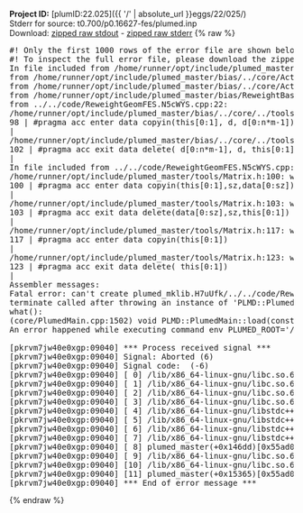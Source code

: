 **Project ID:** [plumID:22.025]({{ '/' | absolute_url }}eggs/22/025/)  
Stderr for source:  t0.700/p0.16627-fes/plumed.inp   
Download: [zipped raw stdout](plumed.inp.plumed_master.stdout.txt.zip) - [zipped raw stderr](plumed.inp.plumed_master.stderr.txt.zip) 
{% raw %}
<pre>
#! Only the first 1000 rows of the error file are shown below
#! To inspect the full error file, please download the zipped raw stderr file above
In file included from /home/runner/opt/include/plumed_master/bias/../core/../tools/Tools.h:27,
from /home/runner/opt/include/plumed_master/bias/../core/Action.h:28,
from /home/runner/opt/include/plumed_master/bias/../core/ActionWithValue.h:25,
from /home/runner/opt/include/plumed_master/bias/ReweightBase.h:25,
from ../../code/ReweightGeomFES.N5cWYS.cpp:22:
/home/runner/opt/include/plumed_master/bias/../core/../tools/Tensor.h:98: warning: ignoring ‘#pragma acc enter’ [-Wunknown-pragmas]
98 | #pragma acc enter data copyin(this[0:1], d, d[0:n*m-1])
|
/home/runner/opt/include/plumed_master/bias/../core/../tools/Tensor.h:102: warning: ignoring ‘#pragma acc exit’ [-Wunknown-pragmas]
102 | #pragma acc exit data delete( d[0:n*m-1], d, this[0:1])
|
In file included from ../../code/ReweightGeomFES.N5cWYS.cpp:24:
/home/runner/opt/include/plumed_master/tools/Matrix.h:100: warning: ignoring ‘#pragma acc enter’ [-Wunknown-pragmas]
100 | #pragma acc enter data copyin(this[0:1],sz,data[0:sz])
|
/home/runner/opt/include/plumed_master/tools/Matrix.h:103: warning: ignoring ‘#pragma acc exit’ [-Wunknown-pragmas]
103 | #pragma acc exit data delete(data[0:sz],sz,this[0:1])
|
/home/runner/opt/include/plumed_master/tools/Matrix.h:117: warning: ignoring ‘#pragma acc enter’ [-Wunknown-pragmas]
117 | #pragma acc enter data copyin(this[0:1])
|
/home/runner/opt/include/plumed_master/tools/Matrix.h:123: warning: ignoring ‘#pragma acc exit’ [-Wunknown-pragmas]
123 | #pragma acc exit data delete( this[0:1])
|
Assembler messages:
Fatal error: can't create plumed_mklib.H7uUfk/../../code/ReweightGeomFES.o: No such file or directory
terminate called after throwing an instance of 'PLMD::Plumed::ExceptionError'
what():
(core/PlumedMain.cpp:1502) void PLMD::PlumedMain::load(const std::string&)
An error happened while executing command env PLUMED_ROOT='/home/runner/opt/lib/plumed_master' PLUMED_VERSION='2.11.0-dev' PLUMED_HTMLDIR='/home/runner/opt/share/doc/plumed_master' PLUMED_INCLUDEDIR='/home/runner/opt/include' PLUMED_PROGRAM_NAME='plumed_master' PLUMED_IS_INSTALLED='yes' "/home/runner/opt/lib/plumed_master"/scripts/mklib.sh -n -o ./../../code/ReweightGeomFES.2.11.0-dev.so ../../code/ReweightGeomFES.cpp

[pkrvm7jw40e0xgp:09040] *** Process received signal ***
[pkrvm7jw40e0xgp:09040] Signal: Aborted (6)
[pkrvm7jw40e0xgp:09040] Signal code:  (-6)
[pkrvm7jw40e0xgp:09040] [ 0] /lib/x86_64-linux-gnu/libc.so.6(+0x45330)[0x7f711e045330]
[pkrvm7jw40e0xgp:09040] [ 1] /lib/x86_64-linux-gnu/libc.so.6(pthread_kill+0x11c)[0x7f711e09eb2c]
[pkrvm7jw40e0xgp:09040] [ 2] /lib/x86_64-linux-gnu/libc.so.6(gsignal+0x1e)[0x7f711e04527e]
[pkrvm7jw40e0xgp:09040] [ 3] /lib/x86_64-linux-gnu/libc.so.6(abort+0xdf)[0x7f711e0288ff]
[pkrvm7jw40e0xgp:09040] [ 4] /lib/x86_64-linux-gnu/libstdc++.so.6(+0xa5ff5)[0x7f711e4a5ff5]
[pkrvm7jw40e0xgp:09040] [ 5] /lib/x86_64-linux-gnu/libstdc++.so.6(+0xbb0da)[0x7f711e4bb0da]
[pkrvm7jw40e0xgp:09040] [ 6] /lib/x86_64-linux-gnu/libstdc++.so.6(_ZSt10unexpectedv+0x0)[0x7f711e4a5a55]
[pkrvm7jw40e0xgp:09040] [ 7] /lib/x86_64-linux-gnu/libstdc++.so.6(+0xa5a6f)[0x7f711e4a5a6f]
[pkrvm7jw40e0xgp:09040] [ 8] plumed_master(+0x146dd)[0x55ad0f3666dd]
[pkrvm7jw40e0xgp:09040] [ 9] /lib/x86_64-linux-gnu/libc.so.6(+0x2a1ca)[0x7f711e02a1ca]
[pkrvm7jw40e0xgp:09040] [10] /lib/x86_64-linux-gnu/libc.so.6(__libc_start_main+0x8b)[0x7f711e02a28b]
[pkrvm7jw40e0xgp:09040] [11] plumed_master(+0x15365)[0x55ad0f367365]
[pkrvm7jw40e0xgp:09040] *** End of error message ***
</pre>
{% endraw %}
